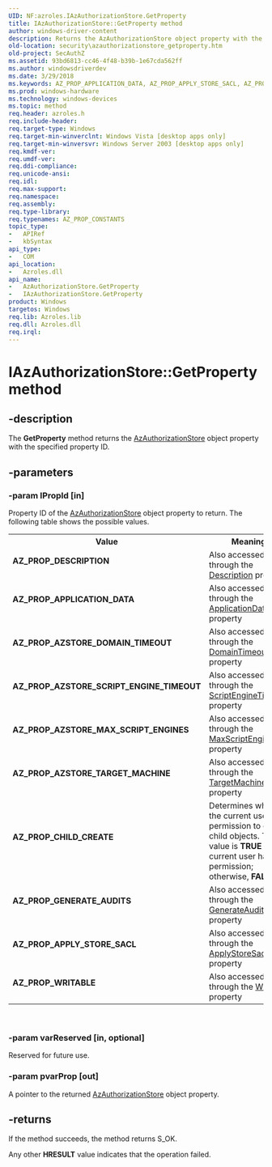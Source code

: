 ```yaml
---
UID: NF:azroles.IAzAuthorizationStore.GetProperty
title: IAzAuthorizationStore::GetProperty method
author: windows-driver-content
description: Returns the AzAuthorizationStore object property with the specified property ID.
old-location: security\azauthorizationstore_getproperty.htm
old-project: SecAuthZ
ms.assetid: 93bd6813-cc46-4f48-b39b-1e67cda562ff
ms.author: windowsdriverdev
ms.date: 3/29/2018
ms.keywords: AZ_PROP_APPLICATION_DATA, AZ_PROP_APPLY_STORE_SACL, AZ_PROP_AZSTORE_DOMAIN_TIMEOUT, AZ_PROP_AZSTORE_MAX_SCRIPT_ENGINES, AZ_PROP_AZSTORE_SCRIPT_ENGINE_TIMEOUT, AZ_PROP_AZSTORE_TARGET_MACHINE, AZ_PROP_CHILD_CREATE, AZ_PROP_DESCRIPTION, AZ_PROP_GENERATE_AUDITS, AZ_PROP_WRITABLE, AzAuthorizationStore object [Security], GetProperty method, GetProperty method [Security], GetProperty method [Security], AzAuthorizationStore object, GetProperty method [Security], IAzAuthorizationStore interface, GetProperty,IAzAuthorizationStore.GetProperty, IAzAuthorizationStore, IAzAuthorizationStore interface [Security], GetProperty method, IAzAuthorizationStore::GetProperty, azroles/IAzAuthorizationStore::GetProperty, security.azauthorizationstore_getproperty
ms.prod: windows-hardware
ms.technology: windows-devices
ms.topic: method
req.header: azroles.h
req.include-header: 
req.target-type: Windows
req.target-min-winverclnt: Windows Vista [desktop apps only]
req.target-min-winversvr: Windows Server 2003 [desktop apps only]
req.kmdf-ver: 
req.umdf-ver: 
req.ddi-compliance: 
req.unicode-ansi: 
req.idl: 
req.max-support: 
req.namespace: 
req.assembly: 
req.type-library: 
req.typenames: AZ_PROP_CONSTANTS
topic_type:
-	APIRef
-	kbSyntax
api_type:
-	COM
api_location:
-	Azroles.dll
api_name:
-	AzAuthorizationStore.GetProperty
-	IAzAuthorizationStore.GetProperty
product: Windows
targetos: Windows
req.lib: Azroles.lib
req.dll: Azroles.dll
req.irql: 
---
```


# IAzAuthorizationStore::GetProperty method


## -description


The <b>GetProperty</b> method returns the <a href="https://msdn.microsoft.com/f848cca6-3838-46bc-b1f4-d6eab5096046">AzAuthorizationStore</a> object property  with the specified property ID.


## -parameters




### -param lPropId [in]

Property ID of the <a href="https://msdn.microsoft.com/f848cca6-3838-46bc-b1f4-d6eab5096046">AzAuthorizationStore</a> object property  to return. The following table shows the possible values.

<table>
<tr>
<th>Value</th>
<th>Meaning</th>
</tr>
<tr>
<td width="40%"><a id="AZ_PROP_DESCRIPTION"></a><a id="az_prop_description"></a><dl>
<dt><b>AZ_PROP_DESCRIPTION</b></dt>
</dl>
</td>
<td width="60%">
Also accessed through the <a href="https://msdn.microsoft.com/library/windows/hardware/dn915161">Description</a> property

</td>
</tr>
<tr>
<td width="40%"><a id="AZ_PROP_APPLICATION_DATA"></a><a id="az_prop_application_data"></a><dl>
<dt><b>AZ_PROP_APPLICATION_DATA</b></dt>
</dl>
</td>
<td width="60%">
Also accessed through the <a href="https://msdn.microsoft.com/21a76185-6bcf-405a-a2c5-5509b51ed16e">ApplicationData</a> property

</td>
</tr>
<tr>
<td width="40%"><a id="AZ_PROP_AZSTORE_DOMAIN_TIMEOUT"></a><a id="az_prop_azstore_domain_timeout"></a><dl>
<dt><b>AZ_PROP_AZSTORE_DOMAIN_TIMEOUT</b></dt>
</dl>
</td>
<td width="60%">
Also accessed through the <a href="https://msdn.microsoft.com/e512641d-a282-41f6-a7d8-5383ad43cd5b">DomainTimeout</a> property

</td>
</tr>
<tr>
<td width="40%"><a id="AZ_PROP_AZSTORE_SCRIPT_ENGINE_TIMEOUT"></a><a id="az_prop_azstore_script_engine_timeout"></a><dl>
<dt><b>AZ_PROP_AZSTORE_SCRIPT_ENGINE_TIMEOUT</b></dt>
</dl>
</td>
<td width="60%">
Also accessed through the <a href="https://msdn.microsoft.com/7ac3db2d-11a6-4481-a86d-4b3a1063dee3">ScriptEngineTimeout</a> property

</td>
</tr>
<tr>
<td width="40%"><a id="AZ_PROP_AZSTORE_MAX_SCRIPT_ENGINES"></a><a id="az_prop_azstore_max_script_engines"></a><dl>
<dt><b>AZ_PROP_AZSTORE_MAX_SCRIPT_ENGINES</b></dt>
</dl>
</td>
<td width="60%">
Also accessed through the <a href="https://msdn.microsoft.com/d18fe030-5177-4516-b4bf-6fea78abea52">MaxScriptEngines</a> property

</td>
</tr>
<tr>
<td width="40%"><a id="AZ_PROP_AZSTORE_TARGET_MACHINE"></a><a id="az_prop_azstore_target_machine"></a><dl>
<dt><b>AZ_PROP_AZSTORE_TARGET_MACHINE</b></dt>
</dl>
</td>
<td width="60%">
Also accessed through the <a href="https://msdn.microsoft.com/60c3c23a-4721-4f0d-8380-e95b6170c804">TargetMachine</a> property

</td>
</tr>
<tr>
<td width="40%"><a id="AZ_PROP_CHILD_CREATE"></a><a id="az_prop_child_create"></a><dl>
<dt><b>AZ_PROP_CHILD_CREATE</b></dt>
</dl>
</td>
<td width="60%">
Determines whether the current user has permission to create child objects. This value is <b>TRUE</b> if the current user has permission; otherwise, <b>FALSE</b>.

</td>
</tr>
<tr>
<td width="40%"><a id="AZ_PROP_GENERATE_AUDITS"></a><a id="az_prop_generate_audits"></a><dl>
<dt><b>AZ_PROP_GENERATE_AUDITS</b></dt>
</dl>
</td>
<td width="60%">
Also accessed through the <a href="https://msdn.microsoft.com/e9362ae0-488d-4b6b-9a7b-c70fd85042ca">GenerateAudits</a> property

</td>
</tr>
<tr>
<td width="40%"><a id="AZ_PROP_APPLY_STORE_SACL"></a><a id="az_prop_apply_store_sacl"></a><dl>
<dt><b>AZ_PROP_APPLY_STORE_SACL</b></dt>
</dl>
</td>
<td width="60%">
Also accessed through the <a href="https://msdn.microsoft.com/fdace7a9-4b6b-4698-812d-c53fc3b8f0d8">ApplyStoreSacl</a> property

</td>
</tr>
<tr>
<td width="40%"><a id="AZ_PROP_WRITABLE"></a><a id="az_prop_writable"></a><dl>
<dt><b>AZ_PROP_WRITABLE</b></dt>
</dl>
</td>
<td width="60%">
Also accessed through the <a href="https://msdn.microsoft.com/0c896364-739a-456a-97f7-0448711462b3">Writable</a> property

</td>
</tr>
</table>
 


### -param varReserved [in, optional]

Reserved for future use.


### -param pvarProp [out]

A pointer to the returned <a href="https://msdn.microsoft.com/f848cca6-3838-46bc-b1f4-d6eab5096046">AzAuthorizationStore</a> object property.


## -returns



 If the method succeeds, the method returns S_OK.

Any other <b>HRESULT</b> value indicates that the operation failed.




